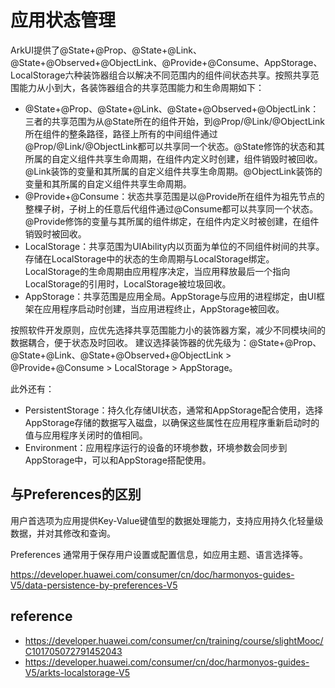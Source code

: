 # 应用状态管理
ArkUI提供了@State+@Prop、@State+@Link、@State+@Observed+@ObjectLink、@Provide+@Consume、AppStorage、LocalStorage六种装饰器组合以解决不同范围内的组件间状态共享。按照共享范围能力从小到大，各装饰器组合的共享范围能力和生命周期如下：
- @State+@Prop、@State+@Link、@State+@Observed+@ObjectLink：三者的共享范围为从@State所在的组件开始，到@Prop/@Link/@ObjectLink所在组件的整条路径，路径上所有的中间组件通过@Prop/@Link/@ObjectLink都可以共享同一个状态。@State修饰的状态和其所属的自定义组件共享生命周期，在组件内定义时创建，组件销毁时被回收。@Link装饰的变量和其所属的自定义组件共享生命周期。@ObjectLink装饰的变量和其所属的自定义组件共享生命周期。
- @Provide+@Consume：状态共享范围是以@Provide所在组件为祖先节点的整棵子树，子树上的任意后代组件通过@Consume都可以共享同一个状态。@Provide修饰的变量与其所属的组件绑定，在组件内定义时被创建，在组件销毁时被回收。
- LocalStorage：共享范围为UIAbility内以页面为单位的不同组件树间的共享。存储在LocalStorage中的状态的生命周期与LocalStorage绑定。LocalStorage的生命周期由应用程序决定，当应用释放最后一个指向LocalStorage的引用时，LocalStorage被垃圾回收。
- AppStorage：共享范围是应用全局。AppStorage与应用的进程绑定，由UI框架在应用程序启动时创建，当应用进程终止，AppStorage被回收。

按照软件开发原则，应优先选择共享范围能力小的装饰器方案，减少不同模块间的数据耦合，便于状态及时回收。
建议选择装饰器的优先级为：@State+@Prop、@State+@Link、@State+@Observed+@ObjectLink > @Provide+@Consume > LocalStorage > AppStorage。


此外还有：
- PersistentStorage：持久化存储UI状态，通常和AppStorage配合使用，选择AppStorage存储的数据写入磁盘，以确保这些属性在应用程序重新启动时的值与应用程序关闭时的值相同。
- Environment：应用程序运行的设备的环境参数，环境参数会同步到AppStorage中，可以和AppStorage搭配使用。


## 与Preferences的区别
用户首选项为应用提供Key-Value键值型的数据处理能力，支持应用持久化轻量级数据，并对其修改和查询。

Preferences 通常用于保存用户设置或配置信息，如应用主题、语言选择等。

https://developer.huawei.com/consumer/cn/doc/harmonyos-guides-V5/data-persistence-by-preferences-V5

## reference
- https://developer.huawei.com/consumer/cn/training/course/slightMooc/C101705072791452043
- https://developer.huawei.com/consumer/cn/doc/harmonyos-guides-V5/arkts-localstorage-V5